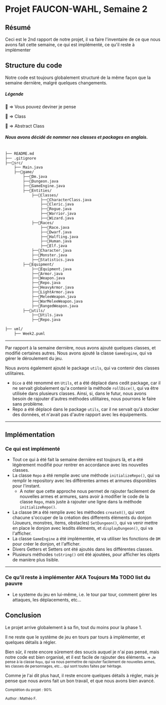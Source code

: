 # Projet FAUCON-WAHL, Semaine 2

## Résumé

Ceci est le 2nd rapport de notre projet, il va faire l'inventaire de ce que nous avons fait cette semaine, ce qui est implémenté, ce qu'il reste à implémenter

## Structure du code

Notre code est toujours globalement structuré de la même façon que la semaine dernière, malgré quelques changements.

##### Légende

📁 => Vous pouvez deviner je pense

🧩 => Class

🧬 => Abstract Class

##### Nous avons décidé de nommer nos classes et packages en anglais.

```bash

├── README.md
├── .gitignore
├──📁src/
    ├── Main.java
    ├──📁game/
        ├──🧩Dm.java
        ├──🧩Dungeon.java
        ├──🧩GameEngine.java
        ├──📁Entities/
            ├──📁Classes/
                ├──🧬CharacterClass.java
                ├──🧩Cleric.java
                ├──🧩Rogue.java
                ├──🧩Warrior.java
                ├──🧩Wizard.java
            ├──📁Races/
                ├──🧬Race.java
                ├──🧩Dwarf.java
                ├──🧩Halfling.java
                ├──🧩Human.java
                ├──🧩Elf.java
            ├──🧩Character.java
            ├──🧩Monster.java
            ├──🧩Statistics.java
        ├──📁Equipment/
            ├──🧬Equipment.java
            ├──🧬Armor.java
            ├──🧬Weapon.java
            ├──🧩Repo.java
            ├──🧩HeavyArmor.java
            ├──🧩LightArmor.java
            ├──🧩MeleeWeapon.java
            ├──🧩WarMeleeWeapon.java
            ├──🧩RangedWeapon.java
        ├──📁utils/
            ├──🧩Utils.java
            ├──🧩Repo.java
        
├── uml/
    ├── Week2.puml

```
---
Par rapport à la semaine dernière, nous avons ajouté quelques classes, et modifié certaines autres.
Nous avons ajouté la classe `GameEngine`, qui va gérer le déroulement du jeu.

Nous avons également ajouté le package `utils`, qui va contenir des classes utilitaires.
* `Dice` a été renommé en `Utils`, et a été déplacé dans cedit package, car il ne servait globalement qu'a contenir la méthode `rollDice()`, qui va être utilisée dans plusieurs classes.
Ainsi, si, dans le futur, nous avons besoin de rajouter d'autres méthodes utilitaires, nous pourrons le faire sans problème.
* Repo a été déplacé dans le package `utils`, car il ne servait qu'à stocker des données, et n'avait pas d'autre rapport avec les équipements.


---

## Implémentation
### Ce qui est implémenté

* Tout ce qui à été fait la semaine dernière est toujours là, et a été légèrement modifié pour rentrer en accordance avec les nouvelles classes.
* La classe `Repo` a été remplie avec une méthode `initializeRepo()`, qui va remplir le repository avec les différentes armes et armures disponibles pour l'instant.
  * A noter que cette approche nous permet de rajouter facilement de nouvelles armes et armures, sans avoir à modifier le code de la classe `Repo`, mais juste à rajouter une ligne dans la méthode `initializeRepo()`.
* La classe `DM` a été remplie avec les méthodes `createX()`, qui vont chacune s'occuper de la création des differents éléments du donjon (Joueurs, monstres, items, obstacles) `SetDungeon()`, qui va venir mettre en place le donjon avec lesdits éléments, et `displayDungeon()`, qui va l'afficher.
* La classe `GameEngine` a été implémentée, et va utiliser les fonctions de `DM` pour créer le donjon, et l'afficher.
* Divers Getters et Setters ont été ajoutés dans les différentes classes.
* Plusieurs méthodes `toString()` ont été ajoutées, pour afficher les objets de manière plus lisible.

---

### Ce qu'il reste à implémenter AKA Toujours Ma TODO list du pauvre
* Le systeme du jeu en lui-même, i.e. le tour par tour, comment gérer les attaques, les déplacements, etc...


## Conclusion

Le projet arrive globalement à sa fin, tout du moins pour la phase 1.

Il ne reste que le système de jeu en tours par tours à implémenter, et quelques détails à régler.

Bien sûr, il reste encore sûrement des soucis auquel je n'ai pas pensé, mais notre code est bien organisé, et il est facile de rajouter des éléments. <small> => Je pense à la classe `Repo`, qui va nous permettre de rajouter facilement de nouvelles armes, les classes de personnages, etc... qui sont toutes faites par héritage. </small>

Comme je l'ai dit plus haut, il reste encore quelques détails à régler, mais je pense que nous avons fait un bon travail, et que nous avons bien avancé.

<small>Complétion du projet : 90%</small>

<small>Author : Mathéo F.</small>